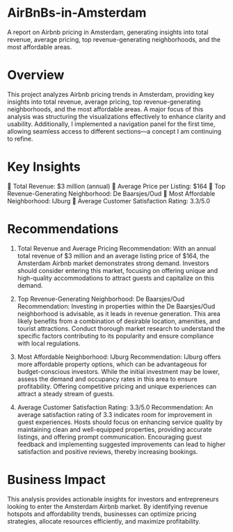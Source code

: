 # AirBnBs-in-Amsterdam
A report on Airbnb pricing in Amsterdam, generating insights into total revenue, average pricing, top revenue-generating neighborhoods, and the most affordable areas.
# Overview
This project analyzes Airbnb pricing trends in Amsterdam, providing key insights into total revenue, average pricing, top revenue-generating neighborhoods, and the most affordable areas.
A major focus of this analysis was structuring the visualizations effectively to enhance clarity and usability. Additionally, I implemented a navigation panel for the first time, allowing seamless access to different sections—a concept I am continuing to refine.

# Key Insights
🔹 Total Revenue: $3 million (annual)
🔹 Average Price per Listing: $164
🔹 Top Revenue-Generating Neighborhood: De Baarsjes/Oud
🔹 Most Affordable Neighborhood: IJburg
🔹 Average Customer Satisfaction Rating: 3.3/5.0

# Recommendations
1. Total Revenue and Average Pricing
Recommendation: With an annual total revenue of $3 million and an average listing price of $164, the Amsterdam Airbnb market demonstrates strong demand. Investors should consider entering this market, focusing on offering unique and high-quality accommodations to attract guests and capitalize on this demand.

3. Top Revenue-Generating Neighborhood: De Baarsjes/Oud
Recommendation: Investing in properties within the De Baarsjes/Oud neighborhood is advisable, as it leads in revenue generation. This area likely benefits from a combination of desirable location, amenities, and tourist attractions. Conduct thorough market research to understand the specific factors contributing to its popularity and ensure compliance with local regulations.

4. Most Affordable Neighborhood: IJburg
Recommendation: IJburg offers more affordable property options, which can be advantageous for budget-conscious investors. While the initial investment may be lower, assess the demand and occupancy rates in this area to ensure profitability. Offering competitive pricing and unique experiences can attract a steady stream of guests.

5. Average Customer Satisfaction Rating: 3.3/5.0
Recommendation: An average satisfaction rating of 3.3 indicates room for improvement in guest experiences. Hosts should focus on enhancing service quality by maintaining clean and well-equipped properties, providing accurate listings, and offering prompt communication. Encouraging guest feedback and implementing suggested improvements can lead to higher satisfaction and positive reviews, thereby increasing bookings.

# Business Impact
This analysis provides actionable insights for investors and entrepreneurs looking to enter the Amsterdam Airbnb market. By identifying revenue hotspots and affordability trends, businesses can optimize pricing strategies, allocate resources efficiently, and maximize profitability.
